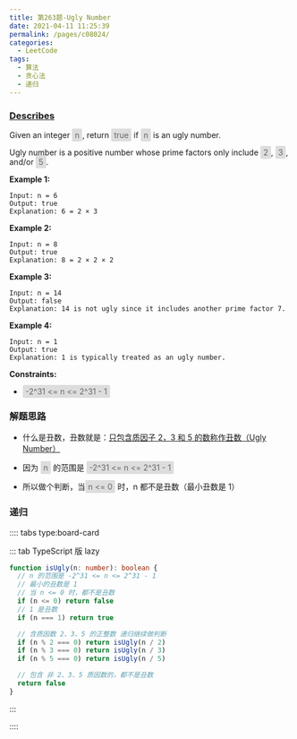 ```yaml
---
title: 第263题-Ugly Number
date: 2021-04-11 11:25:39
permalink: /pages/c08024/
categories:
  - LeetCode
tags:
  - 算法
  - 贪心法
  - 递归
---
```


### [Describes](https://leetcode-cn.com/problems/ugly-number/)

Given an integer <span style="background: #ddd; color: #666; padding: 3px 5px; border-radius: 2px;">n</span>, return <span style="background: #ddd; color: #666; padding: 3px 5px; border-radius: 2px;">true</span> if <span style="background: #ddd; color: #666; padding: 3px 5px; border-radius: 2px;">n</span> is an ugly number.

Ugly number is a positive number whose prime factors only include <span style="background: #ddd; color: #666; padding: 3px 5px; border-radius: 2px;">2</span>, <span style="background: #ddd; color: #666; padding: 3px 5px; border-radius: 2px;">3</span>, and/or <span style="background: #ddd; color: #666; padding: 3px 5px; border-radius: 2px;">5</span>.

<!-- more -->

**Example 1:**

```
Input: n = 6
Output: true
Explanation: 6 = 2 × 3
```

**Example 2:**

```
Input: n = 8
Output: true
Explanation: 8 = 2 × 2 × 2
```

**Example 3:**

```
Input: n = 14
Output: false
Explanation: 14 is not ugly since it includes another prime factor 7.
```

**Example 4:**

```
Input: n = 1
Output: true
Explanation: 1 is typically treated as an ugly number.
```

**Constraints:**

- <span style="background: #ddd; color: #666; padding: 3px 5px; border-radius: 2px;">-2^31 <= n <= 2^31 - 1</span>

### 解题思路

- 什么是丑数，丑数就是：[只包含质因子 2，3 和 5 的数称作丑数（Ugly Number）](https://baike.baidu.com/item/%E4%B8%91%E6%95%B0?fr=aladdin)

- 因为 <span style="background: #ddd; color: #666; padding: 3px 5px; border-radius: 2px;">n</span> 的范围是 <span style="background: #ddd; color: #666; padding: 3px 5px; border-radius: 2px;">-2^31 <= n <= 2^31 - 1</span>
- 所以做个判断，当<span style="background: #ddd; color: #666; padding: 3px 5px; border-radius: 2px;">n <= 0</span> 时，n 都不是丑数（最小丑数是 1）

### 递归

:::: tabs type:board-card

::: tab TypeScript 版 lazy

```TypeScript
function isUgly(n: number): boolean {
  // n 的范围是 -2^31 <= n <= 2^31 - 1
  // 最小的丑数是 1
  // 当 n <= 0 时，都不是丑数
  if (n <= 0) return false
  // 1 是丑数
  if (n === 1) return true

  // 含质因数 2、3、5 的正整数 递归继续做判断
  if (n % 2 === 0) return isUgly(n / 2)
  if (n % 3 === 0) return isUgly(n / 3)
  if (n % 5 === 0) return isUgly(n / 5)

  // 包含 非 2、3、5 质因数的，都不是丑数
  return false
}
```

:::

::::
